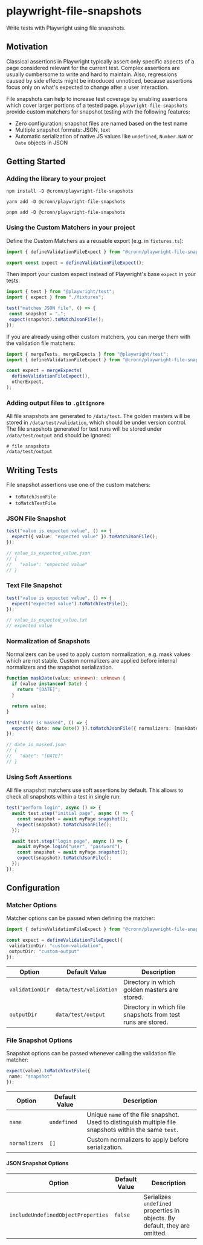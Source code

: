 # playwright-file-snapshots

Write tests with Playwright using file snapshots.

## Motivation

Classical assertions in Playwright typically assert only specific aspects of a page considered relevant for the current test. Complex assertions are usually cumbersome to write and hard to maintain. Also, regressions caused by side effects might be introduced unnoticed, because assertions focus only on what's expected to change after a user interaction.

File snapshots can help to increase test coverage by enabling assertions which cover larger portions of a tested page. `playwright-file-snapshots` provide custom matchers for snapshot testing with the following features:

- Zero configuration: snapshot files are named based on the test name
- Multiple snapshot formats: JSON, text
- Automatic serialization of native JS values like `undefined`, `Number.NaN` or
  `Date` objects in JSON

## Getting Started

### Adding the library to your project

```shell
npm install -D @cronn/playwright-file-snapshots
```

```shell
yarn add -D @cronn/playwright-file-snapshots
```

```shell
pnpm add -D @cronn/playwright-file-snapshots
```

### Using the Custom Matchers in your project

Define the Custom Matchers as a reusable export (e.g. in `fixtures.ts`):

```ts
import { defineValidationFileExpect } from "@cronn/playwright-file-snapshots";

export const expect = defineValidationFileExpect();
```

Then import your custom expect instead of Playwright's base `expect` in your tests:

 ```ts
import { test } from "@playwright/test";
import { expect } from "./fixtures";

test("matches JSON file", () => {
  const snapshot = "…";
  expect(snapshot).toMatchJsonFile();
});
```

If you are already using other custom matchers, you can merge them with the validation file matchers:

```ts
import { mergeTests, mergeExpects } from "@playwright/test";
import { defineValidationFileExpect } from "@cronn/playwright-file-snapshots";

const expect = mergeExpects(
  defineValidationFileExpect(),
  otherExpect,
);
```

### Adding output files to `.gitignore`

All file snapshots are generated to `/data/test`. The golden masters will be
stored in `/data/test/validation`, which should be under version control. The
file snapshots generated for test runs will be stored under
`/data/test/output` and should be ignored:

```gitignore
# file snapshots
/data/test/output
```

## Writing Tests

File snapshot assertions use one of the custom matchers:

- `toMatchJsonFile`
- `toMatchTextFile`

### JSON File Snapshot

```ts
test("value is expected value", () => {
  expect({ value: "expected value" }).toMatchJsonFile();
});

// value_is_expected_value.json
// {
//   "value": "expected value"
// }
```

### Text File Snapshot

```ts
test("value is expected value", () => {
  expect("expected value").toMatchTextFile();
});

// value_is_expected_value.txt
// expected value
```

### Normalization of Snapshots

Normalizers can be used to apply custom normalization, e.g. mask values which are not stable. Custom normalizers are applied before internal normalizers and the snapshot serialization.

```ts
function maskDate(value: unknown): unknown {
  if (value instanceof Date) {
    return "[DATE]";
  }

  return value;
}

test("date is masked", () => {
  expect({ date: new Date() }).toMatchJsonFile({ normalizers: [maskDate] });
});

// date_is_masked.json
// {
//   "date": "[DATE]"
// }
```

### Using Soft Assertions

All file snapshot matchers use soft assertions by default. This allows to check all snapshots within a test in single run:

```ts
test("perform login", async () => {
  await test.step("initial page", async () => {
    const snapshot = await myPage.snapshot();
    expect(snapshot).toMatchJsonFile();
  });

  await test.step("login page", async () => {
    await myPage.login("user", "password");
    const snapshot = await myPage.snapshot();
    expect(snapshot).toMatchJsonFile();
  });
});
```

## Configuration

### Matcher Options

Matcher options can be passed when defining the matcher:

 ```ts
import { defineValidationFileExpect } from "@cronn/playwright-file-snapshots";

const expect = defineValidationFileExpect({
  validationDir: "custom-validation",
  outputDir: "custom-output"
});
```

| Option          | Default Value          | Description                                                                               |
|-----------------|------------------------|-------------------------------------------------------------------------------------------|
| `validationDir` | `data/test/validation` | Directory in which golden masters are stored.                                             |
| `outputDir`     | `data/test/output`     | Directory in which file snapshots from test runs are stored.                              |


### File Snapshot Options

Snapshot options can be passed whenever calling the validation file matcher:

 ```ts
expect(value).toMatchTextFile({
  name: "snapshot"
});
```

| Option                             | Default Value | Description                                                                                               |
|------------------------------------|---------------|-----------------------------------------------------------------------------------------------------------|
| `name`                             | `undefined`   | Unique `name` of the file snapshot. Used to distinguish multiple file snapshots within the same `test`.   |
| `normalizers`                      | `[]`          | Custom normalizers to apply before serialization.                                                         |

#### JSON Snapshot Options

| Option                             | Default Value | Description                                                                                            |
|------------------------------------|---------------|--------------------------------------------------------------------------------------------------------|
| `includeUndefinedObjectProperties` | `false`       | Serializes `undefined` properties in objects. By default, they are omitted.                |
